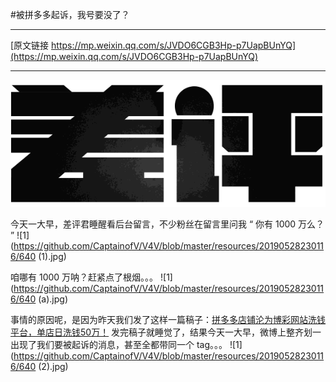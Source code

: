 #被拼多多起诉，我号要没了？

***
[原文链接 https://mp.weixin.qq.com/s/JVDO6CGB3Hp-p7UapBUnYQ](https://mp.weixin.qq.com/s/JVDO6CGB3Hp-p7UapBUnYQ)

***
![1](https://github.com/CaptainofV/V4V/blob/master/resources/20190528230116/640.gif)

今天一大早，差评君睡醒看后台留言，不少粉丝在留言里问我 “ 你有 1000 万么？ ”
![1](https://github.com/CaptainofV/V4V/blob/master/resources/20190528230116/640 (1).jpg)

咱哪有 1000 万呐？赶紧点了根烟。。。
![1](https://github.com/CaptainofV/V4V/blob/master/resources/20190528230116/640 (a).jpg)

事情的原因呢，是因为昨天我们发了这样一篇稿子：[拼多多店铺沦为博彩网站洗钱平台，单店日洗钱50万！](http://mp.weixin.qq.com/s?__biz=MzA5NDc1NzQ4MA==&amp;mid=2653373963&amp;idx=1&amp;sn=dc5f9dc1dd3c99cdca0a250935176c76&amp;chksm=8b9a510cbcedd81af2ec50e24a54d540ba0324e72920ef3e8b547bc1c40e8913fdd3eab1a4b8&amp;scene=21#wechat_redirect)
发完稿子就睡觉了，结果今天一大早，微博上整齐划一出现了我们要被起诉的消息，甚至全都带同一个 tag。。。
![1](https://github.com/CaptainofV/V4V/blob/master/resources/20190528230116/640 (2).jpg)